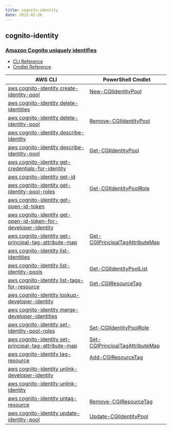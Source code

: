 ```yaml
---
title: cognito-identity
date: 2021-02-26
---
```


## cognito-identity

### [Amazon Cognito uniquely identifies](https://aws.amazon.com/cognito/)

* [CLI Reference](https://docs.aws.amazon.com/cli/latest/reference/cognito-identity/index.html)
* [Cmdlet Reference](https://docs.aws.amazon.com/powershell/latest/reference/items/Amazon_Cognito_Identity_cmdlets.html)

|AWS CLI|PowerShell Cmdlet|
|----|----|
|[aws cognito-identity create-identity-pool](https://docs.aws.amazon.com/cli/latest/reference/cognito-identity/create-identity-pool.html)|[New-CGIIdentityPool](https://docs.aws.amazon.com/powershell/latest/reference/items/New-CGIIdentityPool.html)|
|[aws cognito-identity delete-identities](https://docs.aws.amazon.com/cli/latest/reference/cognito-identity/delete-identities.html)||
|[aws cognito-identity delete-identity-pool](https://docs.aws.amazon.com/cli/latest/reference/cognito-identity/delete-identity-pool.html)|[Remove-CGIIdentityPool](https://docs.aws.amazon.com/powershell/latest/reference/items/Remove-CGIIdentityPool.html)|
|[aws cognito-identity describe-identity](https://docs.aws.amazon.com/cli/latest/reference/cognito-identity/describe-identity.html)||
|[aws cognito-identity describe-identity-pool](https://docs.aws.amazon.com/cli/latest/reference/cognito-identity/describe-identity-pool.html)|[Get-CGIIdentityPool](https://docs.aws.amazon.com/powershell/latest/reference/items/Get-CGIIdentityPool.html)|
|[aws cognito-identity get-credentials-for-identity](https://docs.aws.amazon.com/cli/latest/reference/cognito-identity/get-credentials-for-identity.html)||
|[aws cognito-identity get-id](https://docs.aws.amazon.com/cli/latest/reference/cognito-identity/get-id.html)||
|[aws cognito-identity get-identity-pool-roles](https://docs.aws.amazon.com/cli/latest/reference/cognito-identity/get-identity-pool-roles.html)|[Get-CGIIdentityPoolRole](https://docs.aws.amazon.com/powershell/latest/reference/items/Get-CGIIdentityPoolRole.html)|
|[aws cognito-identity get-open-id-token](https://docs.aws.amazon.com/cli/latest/reference/cognito-identity/get-open-id-token.html)||
|[aws cognito-identity get-open-id-token-for-developer-identity](https://docs.aws.amazon.com/cli/latest/reference/cognito-identity/get-open-id-token-for-developer-identity.html)||
|[aws cognito-identity get-principal-tag-attribute-map](https://docs.aws.amazon.com/cli/latest/reference/cognito-identity/get-principal-tag-attribute-map.html)|[Get-CGIPrincipalTagAttributeMap](https://docs.aws.amazon.com/powershell/latest/reference/items/Get-CGIPrincipalTagAttributeMap.html)|
|[aws cognito-identity list-identities](https://docs.aws.amazon.com/cli/latest/reference/cognito-identity/list-identities.html)||
|[aws cognito-identity list-identity-pools](https://docs.aws.amazon.com/cli/latest/reference/cognito-identity/list-identity-pools.html)|[Get-CGIIdentityPoolList](https://docs.aws.amazon.com/powershell/latest/reference/items/Get-CGIIdentityPoolList.html)|
|[aws cognito-identity list-tags-for-resource](https://docs.aws.amazon.com/cli/latest/reference/cognito-identity/list-tags-for-resource.html)|[Get-CGIResourceTag](https://docs.aws.amazon.com/powershell/latest/reference/items/Get-CGIResourceTag.html)|
|[aws cognito-identity lookup-developer-identity](https://docs.aws.amazon.com/cli/latest/reference/cognito-identity/lookup-developer-identity.html)||
|[aws cognito-identity merge-developer-identities](https://docs.aws.amazon.com/cli/latest/reference/cognito-identity/merge-developer-identities.html)||
|[aws cognito-identity set-identity-pool-roles](https://docs.aws.amazon.com/cli/latest/reference/cognito-identity/set-identity-pool-roles.html)|[Set-CGIIdentityPoolRole](https://docs.aws.amazon.com/powershell/latest/reference/items/Set-CGIIdentityPoolRole.html)|
|[aws cognito-identity set-principal-tag-attribute-map](https://docs.aws.amazon.com/cli/latest/reference/cognito-identity/set-principal-tag-attribute-map.html)|[Set-CGIPrincipalTagAttributeMap](https://docs.aws.amazon.com/powershell/latest/reference/items/Set-CGIPrincipalTagAttributeMap.html)|
|[aws cognito-identity tag-resource](https://docs.aws.amazon.com/cli/latest/reference/cognito-identity/tag-resource.html)|[Add-CGIResourceTag](https://docs.aws.amazon.com/powershell/latest/reference/items/Add-CGIResourceTag.html)|
|[aws cognito-identity unlink-developer-identity](https://docs.aws.amazon.com/cli/latest/reference/cognito-identity/unlink-developer-identity.html)||
|[aws cognito-identity unlink-identity](https://docs.aws.amazon.com/cli/latest/reference/cognito-identity/unlink-identity.html)||
|[aws cognito-identity untag-resource](https://docs.aws.amazon.com/cli/latest/reference/cognito-identity/untag-resource.html)|[Remove-CGIResourceTag](https://docs.aws.amazon.com/powershell/latest/reference/items/Remove-CGIResourceTag.html)|
|[aws cognito-identity update-identity-pool](https://docs.aws.amazon.com/cli/latest/reference/cognito-identity/update-identity-pool.html)|[Update-CGIIdentityPool](https://docs.aws.amazon.com/powershell/latest/reference/items/Update-CGIIdentityPool.html)|

